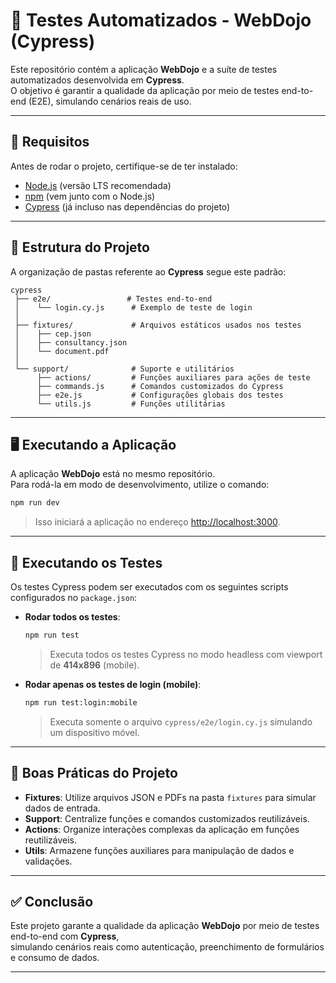 # 🧪 Testes Automatizados - WebDojo (Cypress)

Este repositório contém a aplicação **WebDojo** e a suíte de testes automatizados desenvolvida em **Cypress**.  
O objetivo é garantir a qualidade da aplicação por meio de testes end-to-end (E2E), simulando cenários reais de uso.

---

## 🚀 Requisitos

Antes de rodar o projeto, certifique-se de ter instalado:

- [Node.js](https://nodejs.org/) (versão LTS recomendada)  
- [npm](https://www.npmjs.com/) (vem junto com o Node.js)  
- [Cypress](https://www.cypress.io/) (já incluso nas dependências do projeto)  

---

## 📂 Estrutura do Projeto

A organização de pastas referente ao **Cypress** segue este padrão:

```
cypress
 ├── e2e/                 # Testes end-to-end
 │    └── login.cy.js      # Exemplo de teste de login
 │
 ├── fixtures/             # Arquivos estáticos usados nos testes
 │    ├── cep.json
 │    ├── consultancy.json
 │    └── document.pdf
 │
 └── support/              # Suporte e utilitários
      ├── actions/         # Funções auxiliares para ações de teste
      ├── commands.js      # Comandos customizados do Cypress
      ├── e2e.js           # Configurações globais dos testes
      └── utils.js         # Funções utilitárias
```

---

## 🖥️ Executando a Aplicação

A aplicação **WebDojo** está no mesmo repositório.  
Para rodá-la em modo de desenvolvimento, utilize o comando:

```bash
npm run dev
```

> Isso iniciará a aplicação no endereço [http://localhost:3000](http://localhost:3000).

---

## 🧪 Executando os Testes

Os testes Cypress podem ser executados com os seguintes scripts configurados no `package.json`:

- **Rodar todos os testes**:
  ```bash
  npm run test
  ```
  > Executa todos os testes Cypress no modo headless com viewport de **414x896** (mobile).

- **Rodar apenas os testes de login (mobile)**:
  ```bash
  npm run test:login:mobile
  ```
  > Executa somente o arquivo `cypress/e2e/login.cy.js` simulando um dispositivo móvel.

---

## 📖 Boas Práticas do Projeto

- **Fixtures**: Utilize arquivos JSON e PDFs na pasta `fixtures` para simular dados de entrada.  
- **Support**: Centralize funções e comandos customizados reutilizáveis.  
- **Actions**: Organize interações complexas da aplicação em funções reutilizáveis.  
- **Utils**: Armazene funções auxiliares para manipulação de dados e validações.  

---

## ✅ Conclusão

Este projeto garante a qualidade da aplicação **WebDojo** por meio de testes end-to-end com **Cypress**,  
simulando cenários reais como autenticação, preenchimento de formulários e consumo de dados.

---
